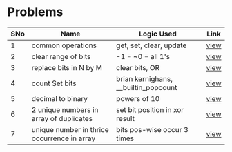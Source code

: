 # Problems

SNo | Name | Logic Used | Link |
----|------|------------|------|
1 | common operations | get, set, clear, update | [view](common_bit_operations.cpp)
2 | clear range of bits | -1 = ~0 = all 1's | [view](clear_range_of_bits.cpp)
3 | replace bits in N by M | clear bits, OR | [view](replace_bits.cpp)
4 | count Set bits | brian kernighans, __builtin_popcount | [view](count_set_bits.cpp)
5 | decimal to binary | powers of 10 | [view](decimal_to_binary.cpp)
6 | 2 unique numbers in array of duplicates | set bit position in xor result | [view](2_unique_nos.cpp)
7 | unique number in thrice occurrence in array | bits pos-wise occur 3 times | [view](thrice_occur_unique.cpp)